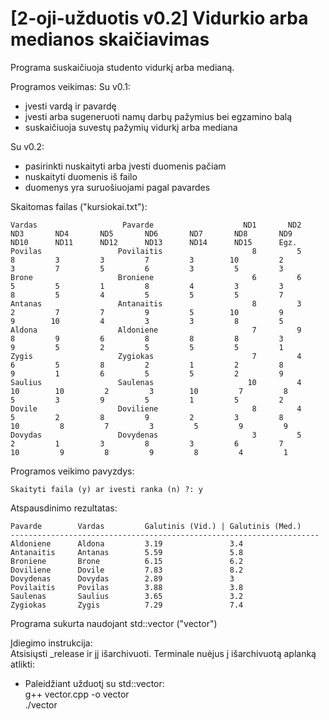 # [2-oji-užduotis v0.2] Vidurkio arba medianos skaičiavimas

Programa suskaičiuoja studento vidurkį arba medianą.

Programos veikimas:
Su v0.1:
- įvesti vardą ir pavardę
- įvesti arba sugeneruoti namų darbų pažymius bei egzamino balą
- suskaičiuoja suvestų pažymių vidurkį arba mediana

Su v0.2:
- pasirinkti nuskaityti arba įvesti duomenis pačiam
- nuskaityti duomenis iš failo
- duomenys yra suruošiuojami pagal pavardes

Skaitomas failas ("kursiokai.txt"):
```
Vardas                   Pavarde                    ND1       ND2       ND3       ND4       ND5       ND6       ND7       ND8       ND9      ND10      ND11      ND12      ND13      ND14      ND15      Egz.
Povilas                 Povilaitis                    8         5         8         3         3         7         3        10         2         3         7         5         6         3         5         3
Brone                   Broniene                      6         6         5         5         1         8         4         3         3         8         5         4         5         5         5         7
Antanas                 Antanaitis                    8         3         2         7         7         9         5        10         9         9        10         4         3         3         8         5
Aldona                  Aldoniene                     7         9         8         9         6         8         8         8         3         9         5         2         5         5         5         1
Zygis                   Zygiokas                      7         4         6         5         8         2         1         2         8         9         1         6         5         5         2         9
Saulius                 Saulenas                     10         4        10        10         2         3        10         7         8         5         3         9         5         1         5         2
Dovile                  Doviliene                     8         4         5         2         8         9         2         3         8        10         8         7         3         5         9         9
Dovydas                 Dovydenas                     3         5         2         1         3         8         3         6         7        10         9         8         9         8         4         1
```

Programos veikimo pavyzdys:
```
Skaityti faila (y) ar ivesti ranka (n) ?: y
```
Atspausdinimo rezultatas:
```
Pavarde        Vardas         Galutinis (Vid.) | Galutinis (Med.)
---------------------------------------------------------------------
Aldoniene      Aldona         3.19               3.4
Antanaitis     Antanas        5.59               5.8
Broniene       Brone          6.15               6.2
Doviliene      Dovile         7.83               8.2
Dovydenas      Dovydas        2.89               3
Povilaitis     Povilas        3.88               3.8
Saulenas       Saulius        3.65               3.2
Zygiokas       Zygis          7.29               7.4
```

Programa sukurta naudojant std::vector ("vector")

Įdiegimo instrukcija:  
Atsisiųsti _release ir jį išarchivuoti. Terminale nuėjus į išarchivuotą aplanką atlikti:
- Paleidžiant užduotį su std::vector:\
g++ vector.cpp -o vector\
./vector
